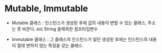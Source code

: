 # Mutable, Immutable

- Mutable 클래스 : 인스턴스가 생성된 후에 값의 내용이 변할 수 있는 클래스, 주소는 못 바꾼다. ex) String 을제외한 참조타입변수

- Immutable 클래스 : 그 클래스의 인스턴스가 일단 생성된 후에는 인스턴스의 내용이 절대 변하지 않는 특징을 갖는 클래스.
<!--stackedit_data:
eyJoaXN0b3J5IjpbLTExMDcyNzEwNl19
-->